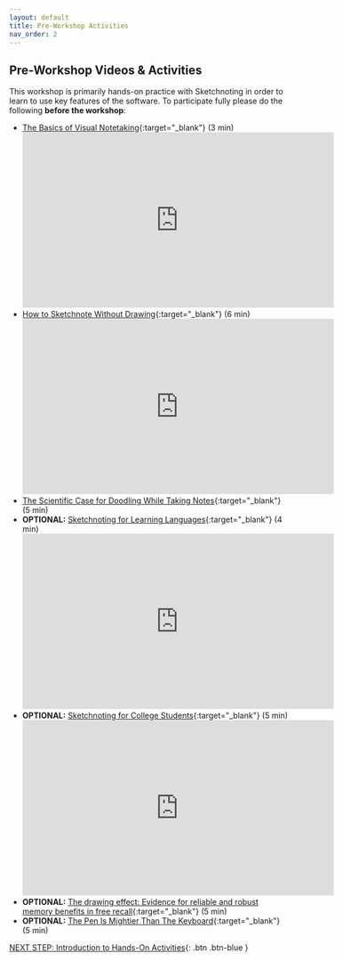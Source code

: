 ```yaml
---
layout: default
title: Pre-Workshop Activities
nav_order: 2
---
```

## Pre-Workshop Videos & Activities
This workshop is primarily hands-on practice with Sketchnoting in order to learn to use key features of the software. To participate fully please do the following **before the workshop**:

-   [The Basics of Visual Notetaking](https://www.youtube.com/watch?v=gY9KdRfNN9w){:target="_blank"} (3 min)
    <iframe width="560" height="315" src="https://www.youtube.com/embed/gY9KdRfNN9w" title="YouTube video player" frameborder="0" allow="accelerometer; autoplay; clipboard-write; encrypted-media; gyroscope; picture-in-picture" allowfullscreen></iframe>
-   [How to Sketchnote Without Drawing](https://www.youtube.com/watch?v=oNQJReku9Gw){:target="_blank"} (6 min)
    <iframe width="560" height="315" src="https://www.youtube.com/embed/oNQJReku9Gw" title="YouTube video player" frameborder="0" allow="accelerometer; autoplay; clipboard-write; encrypted-media; gyroscope; picture-in-picture" allowfullscreen></iframe>
-   [The Scientific Case for Doodling While Taking Notes](https://qz.com/676557/the-scientific-case-for-doodling-while-taking-notes/){:target="_blank"} (5 min)
-   **OPTIONAL:** [Sketchnoting for Learning Languages](https://www.youtube.com/watch?start=45&v=seb4JpMVVO0){:target="_blank"} (4 min) <iframe width="560" height="315" src="https://www.youtube.com/embed/seb4JpMVVO0?start=45" title="YouTube video player" frameborder="0" allow="accelerometer; autoplay; clipboard-write; encrypted-media; gyroscope; picture-in-picture" allowfullscreen></iframe>
-   **OPTIONAL:** [Sketchnoting for College Students](https://www.youtube.com/watch?v=l8qT7zAPcKk){:target="_blank"} (5 min)
    <iframe width="560" height="315" src="https://www.youtube.com/embed/l8qT7zAPcKk" title="YouTube video player" frameborder="0" allow="accelerometer; autoplay; clipboard-write; encrypted-media; gyroscope; picture-in-picture" allowfullscreen></iframe>
-   **OPTIONAL:** [The drawing effect: Evidence for reliable and robust memory benefits in free recall](https://goo.gl/ibZzKU){:target="_blank"} (5 min)
-   **OPTIONAL:** [The Pen Is Mightier Than The Keyboard](https://goo.gl/HqfPQ2){:target="_blank"} (5 min)

[NEXT STEP: Introduction to Hands-On Activities](activities-intro.html){: .btn .btn-blue }
